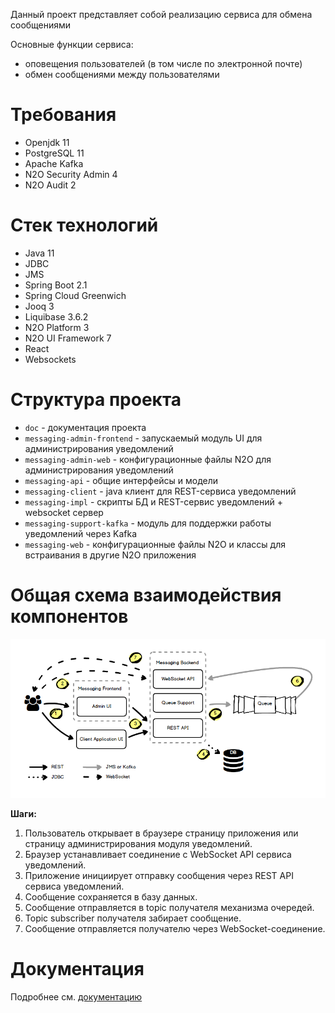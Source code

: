 Данный проект представляет собой реализацию сервиса для обмена сообщениями

Основные функции сервиса:
- оповещения пользователей (в том числе по электронной почте)
- обмен сообщениями между пользователями

# Требования
- Openjdk 11
- PostgreSQL 11
- Apache Kafka
- N2O Security Admin 4
- N2O Audit 2

# Cтек технологий
- Java 11
- JDBC
- JMS
- Spring Boot 2.1
- Spring Cloud Greenwich
- Jooq 3
- Liquibase 3.6.2
- N2O Platform 3
- N2O UI Framework 7
- React
- Websockets

# Структура проекта
- `doc` - документация проекта
- `messaging-admin-frontend` - запускаемый модуль UI для администрирования уведомлений
- `messaging-admin-web` - конфигурационные файлы N2O для администрирования уведомлений
- `messaging-api` - общие интерфейсы и модели
- `messaging-client` - java клиент для REST-сервиса уведомлений
- `messaging-impl` - скрипты БД и REST-сервис уведомлений + websocket сервер
- `messaging-support-kafka` - модуль для поддержки работы уведомлений через Kafka
- `messaging-web` - конфигурационные файлы N2O и классы для встраивания в другие N2O приложения

# Общая схема взаимодействия компонентов
![Схема](doc/scheme.png)

**Шаги:**
1. Пользователь открывает в браузере страницу приложения или страницу администрирования модуля уведомлений.
2. Браузер устанавливает соединение с WebSocket API сервиса уведомлений.
3. Приложение инициирует отправку сообщения через REST API сервиса уведомлений.
4. Сообщение сохраняется в базу данных.
5. Сообщение отправляется в topic получателя механизма очередей.
6. Topic subscriber получателя забирает сообщение.
7. Сообщение отправляется получателю через WebSocket-соединение.

# Документация
Подробнее см. [документацию](doc/Index.md)
